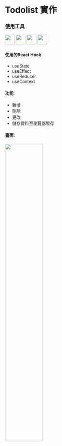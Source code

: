 <h1>Todolist 實作</h1>
<h3>使用工具</h3>
<div>
<img height="32" width="32" src="https://cdn.simpleicons.org/React" />
<img height="32" width="32" src="https://cdn.simpleicons.org/JavaScript" />
<img height="32" width="32" src="https://cdn.simpleicons.org/Vite" />
<img height="32" width="32" src="https://cdn.simpleicons.org/FontAwesome" />
</div>

<h4>使用的React Hook</h4>
<ul>
<li>useState </li>
<li>useEffect </li>
<li>useReducer </li>
<li>useContext</li>

</ul>
<h4>功能:</h4>
<ul>
<li>新增</li>
<li>刪除</li>
<li>更改</li>
<li>儲存資料至瀏覽器暫存</li>
</ul>
<h4>畫面:</h4>
<img src="[images/cover.png](https://github.com/Larryz1215/Todolist-react-vite-/blob/master/todoscreen.PNG)" width="50%"/>

